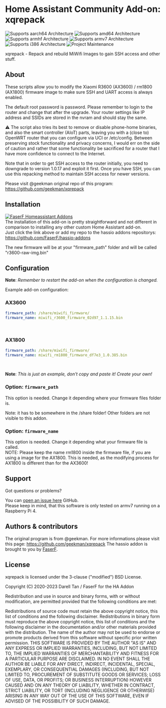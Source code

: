 # Home Assistant Community Add-on: xqrepack
![Supports aarch64 Architecture][aarch64-shield] ![Supports amd64 Architecture][amd64-shield] ![Supports armhf Architecture][armhf-shield] ![Supports armv7 Architecture][armv7-shield] ![Supports i386 Architecture][i386-shield]
![Project Maintenance][maintenance-shield]

xqrepack - Repack and rebuild MiWifi Images to gain SSH access and other stuff.

## About

These scripts allow you to modify the Xiaomi R3600 (AX3600) / rm1800 (AX1800) firmware image to make sure SSH and UART access is always enabled.

The default root password is password. Please remember to login to the router and change that after the upgrade. Your router settings like IP address and SSIDs are stored in the nvram and should stay the same.

⚠ The script also tries its best to remove or disable phone-home binaries, and also the smart controller (AIoT) parts, leaving you with a (close to) OpenWRT router that you can configure via UCI or /etc/config. Between preserving stock functionality and privacy concerns, I would err on the side of caution and rather that some functionality be sacrificed for a router that I have more confidence to connect to the Internet.

Note that in order to get SSH access to the router initially, you need to downgrade to version 1.0.17 and exploit it first. Once you have SSH, you can use this repacking method to maintain SSH access for newer versions.<br />

Please visit @geekman original repo of this program: <https://github.com/geekman/xqrepack>

## Installation

[![FaserF Homeassistant Addons](https://my.home-assistant.io/badges/supervisor_add_addon_repository.svg)](https://my.home-assistant.io/redirect/supervisor_add_addon_repository/?repository_url=https%3A%2F%2Fgithub.com%2FFaserF%2Fhassio-addons)
<br />
The installation of this add-on is pretty straightforward and not different in comparison to installing any other custom Home Assistant add-on.<br />
Just click the link above or add my repo to the hassio addons repositorys: <https://github.com/FaserF/hassio-addons>

The new firmware will be at your "firmware_path" folder and will be called "r3600-raw-img.bin"

## Configuration

**Note**: _Remember to restart the add-on when the configuration is changed._

Example add-on configuration:

### AX3600

```yaml
firmware_path: /share/miwifi_firmware/
firmware_name: miwifi_r3600_firmware_02d97_1.1.15.bin
```
<br />

### AX1800

```yaml
firmware_path: /share/miwifi_firmware/
firmware_name: miwifi_rm1800_firmware_df7e3_1.0.385.bin
```
<br />

**Note**: _This is just an example, don't copy and paste it! Create your own!_

### Option: `firmware_path`

This option is needed. Change it depending where your firmware files folder is.<br />

Note: it has to be somewhere in the /share folder! Other folders are not visible to this addon.

### Option: `firmware_name`

This option is needed. Change it depending what your firmware file is called.<br />
NOTE: Please keep the name rm1800 inside the firmware file, if you are using a image for the AX1800. This is needed, as the modifying process for AX1800 is different than for the AX3600!

## Support

Got questions or problems?

You can [open an issue here][issue] GitHub.<br />
Please keep in mind, that this software is only tested on armv7 running on a Raspberry Pi 4.

## Authors & contributors

The original program is from @geekman. For more informations please visit this page: <https://github.com/geekman/xqrepack>
The hassio addon is brought to you by [FaserF].

## License

xqrepack is licensed under the 3-clause ("modified") BSD License.

Copyright (C) 2020-2023 Darell Tan / FaserF for the HA Addon

Redistribution and use in source and binary forms, with or without modification, are permitted provided that the following conditions are met:

Redistributions of source code must retain the above copyright notice, this list of conditions and the following disclaimer.
Redistributions in binary form must reproduce the above copyright notice, this list of conditions and the following disclaimer in the documentation and/or other materials provided with the distribution.
The name of the author may not be used to endorse or promote products derived from this software without specific prior written permission.
THIS SOFTWARE IS PROVIDED BY THE AUTHOR "AS IS" AND ANY EXPRESS OR IMPLIED WARRANTIES, INCLUDING, BUT NOT LIMITED TO, THE IMPLIED WARRANTIES OF MERCHANTABILITY AND FITNESS FOR A PARTICULAR PURPOSE ARE DISCLAIMED. IN NO EVENT SHALL THE AUTHOR BE LIABLE FOR ANY DIRECT, INDIRECT, INCIDENTAL, SPECIAL, EXEMPLARY, OR CONSEQUENTIAL DAMAGES (INCLUDING, BUT NOT LIMITED TO, PROCUREMENT OF SUBSTITUTE GOODS OR SERVICES; LOSS OF USE, DATA, OR PROFITS; OR BUSINESS INTERRUPTION) HOWEVER CAUSED AND ON ANY THEORY OF LIABILITY, WHETHER IN CONTRACT, STRICT LIABILITY, OR TORT (INCLUDING NEGLIGENCE OR OTHERWISE) ARISING IN ANY WAY OUT OF THE USE OF THIS SOFTWARE, EVEN IF ADVISED OF THE POSSIBILITY OF SUCH DAMAGE.

[maintenance-shield]: https://img.shields.io/maintenance/yes/2023.svg
[aarch64-shield]: https://img.shields.io/badge/aarch64-yes-green.svg
[amd64-shield]: https://img.shields.io/badge/amd64-yes-green.svg
[armhf-shield]: https://img.shields.io/badge/armhf-yes-green.svg
[armv7-shield]: https://img.shields.io/badge/armv7-yes-green.svg
[i386-shield]: https://img.shields.io/badge/i386-yes-green.svg
[FaserF]: https://github.com/FaserF/
[issue]: https://github.com/FaserF/hassio-addons/issues
